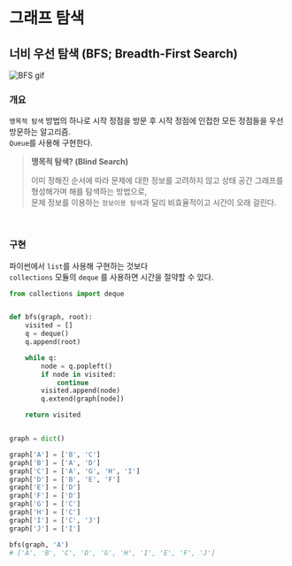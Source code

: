 # 그래프 탐색

## 너비 우선 탐색 (BFS; Breadth-First Search)

![BFS gif](https://img1.daumcdn.net/thumb/R1280x0/?scode=mtistory2&fname=https%3A%2F%2Fblog.kakaocdn.net%2Fdn%2FcXGMpF%2FbtqBg8hM2BK%2FqCwHO6sIrj668sLyjedGwK%2Fimg.gif)

### **개요**

`맹목적 탐색` 방법의 하나로 시작 정점을 방문 후 시작 정점에 인접한 모든 정점들을 우선 방문하는 알고리즘.  
`Queue`를 사용해 구현한다.

> **맹목적 탐색? (Blind Search)**
>
> 이미 정해진 순서에 따라 문제에 대한 정보를 고려하지 않고 상태 공간 그래프를 형성해가며 해를 탐색하는 방법으로,  
> 문제 정보를 이용하는 `정보이용 탐색`과 달리 비효율적이고 시간이 오래 걸린다.

<br />

### **구현**

파이썬에서 `list`를 사용해 구현하는 것보다  
`collections` 모듈의 `deque` 를 사용하면 시간을 절약할 수 있다.

```python
from collections import deque


def bfs(graph, root):
    visited = []
    q = deque()
    q.append(root)

    while q:
        node = q.popleft()
        if node in visited:
            continue
        visited.append(node)
        q.extend(graph[node])

    return visited


graph = dict()

graph['A'] = ['B', 'C']
graph['B'] = ['A', 'D']
graph['C'] = ['A', 'G', 'H', 'I']
graph['D'] = ['B', 'E', 'F']
graph['E'] = ['D']
graph['F'] = ['D']
graph['G'] = ['C']
graph['H'] = ['C']
graph['I'] = ['C', 'J']
graph['J'] = ['I']

bfs(graph, 'A')
# ['A', 'B', 'C', 'D', 'G', 'H', 'I', 'E', 'F', 'J']
```
